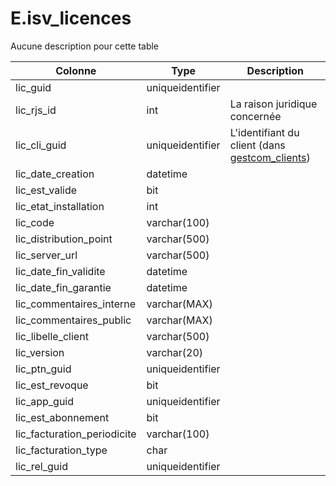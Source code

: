 # E.isv_licences

Aucune description pour cette table

Colonne|Type|Description
---|---|---
lic_guid|uniqueidentifier|
lic_rjs_id|int|La raison juridique concernée 
lic_cli_guid|uniqueidentifier|L'identifiant du client (dans [gestcom_clients](generated_gestcom_clients.md)) 
lic_date_creation|datetime|
lic_est_valide|bit|
lic_etat_installation|int|
lic_code|varchar(100)|
lic_distribution_point|varchar(500)|
lic_server_url|varchar(500)|
lic_date_fin_validite|datetime|
lic_date_fin_garantie|datetime|
lic_commentaires_interne|varchar(MAX)|
lic_commentaires_public|varchar(MAX)|
lic_libelle_client|varchar(500)|
lic_version|varchar(20)|
lic_ptn_guid|uniqueidentifier|
lic_est_revoque|bit|
lic_app_guid|uniqueidentifier|
lic_est_abonnement|bit|
lic_facturation_periodicite|varchar(100)|
lic_facturation_type|char|
lic_rel_guid|uniqueidentifier|
